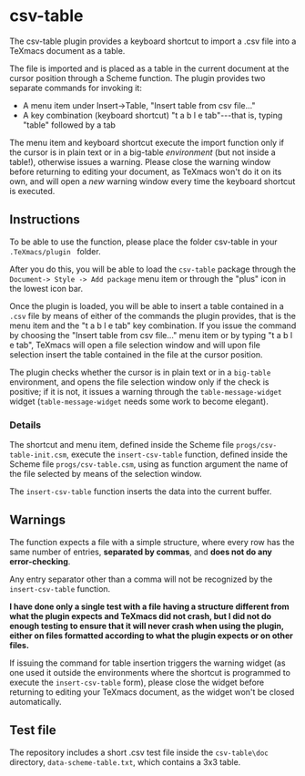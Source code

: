 # csv-table
The csv-table plugin provides a keyboard shortcut to import a .csv file into a TeXmacs document as a table.

The file is imported and is placed as a table in the current document at the cursor position through a Scheme function. The plugin provides two separate commands for invoking it: 

* A menu item under Insert->Table, "Insert table from csv file..."
* A key combination (keyboard shortcut) "t a b l e tab"---that is, typing "table" followed by a tab

The menu item and keyboard shortcut execute the import function only if the cursor is in plain text or in a big-table _environment_ (but not inside a table!), otherwise issues a warning. Please close the warning window before returning to editing your document, as TeXmacs won't do it on its own, and will open a _new_ warning window every time the keyboard shortcut is executed.


## Instructions

To be able to use the function, please place the folder csv-table in your `.TeXmacs/plugin ` folder. 

After you do this, you will be able to load the `csv-table` package through the `Document-> Style -> Add package` menu item or through the "plus" icon in the lowest icon bar. 

Once the plugin is loaded, you will be able to insert a table contained in a `.csv` file by means of  either of the commands the plugin provides, that is the menu item and the "t a b l e tab" key combination. If you issue the command by choosing the "Insert table from csv file..." menu item or by typing "t a b l e tab", TeXmacs will open a file selection window and will upon file selection insert the table contained in the file at the cursor position.

The plugin checks whether the cursor is in plain text or in a `big-table` environment, and opens the file selection window only if the check is positive; if it is not, it issues a warning through the `table-message-widget` widget (`table-message-widget` needs some work to become elegant).

### Details

The shortcut and menu item, defined inside the Scheme file `progs/csv-table-init.csm`, execute the `insert-csv-table` function, defined inside the Scheme file `progs/csv-table.csm`, using as function argument the name of the file selected by means of the selection window.

The `insert-csv-table` function inserts the data into the current buffer.

## Warnings

The function expects a file with a simple structure, where every row has the same number of entries, **separated by commas**, and **does not do any error-checking**.

Any entry separator other than a comma will not be recognized by the `insert-csv-table` function.

**I have done only a single test with a file having a structure different from what the plugin expects and TeXmacs did not crash, but I did not do enough testing to ensure that it will never crash when using the plugin, either on files formatted according to what the plugin expects or on other files.**

If issuing the command for table insertion triggers the warning widget (as one used it outside the environments where the shortcut is programmed to execute the `insert-csv-table` form), please close the widget before returning to editing your TeXmacs document, as the widget won't be closed automatically.

## Test file

The repository includes a short .csv test file inside the `csv-table\doc` directory, `data-scheme-table.txt`, which contains a 3x3 table. 
